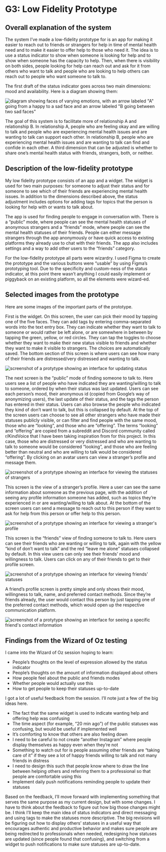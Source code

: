 # G3: Low Fidelity Prototype
## Overall explanation of the system
The system I’ve made a low-fidelity prototype for is an app for making it easier to reach out to friends or strangers for help in time of mental health need and to make it easier to offer help to those who need it. The idea is to use a status indicator to show when someone is looking for help and to show when someone has the capacity to help. Then, when there is visibility on both sides, people looking for help can reach out and ask for it from others who want to talk and people who are looking to help others can reach out to people who want someone to talk to.

The first draft of the status indicator goes across two main dimensions: mood and availability. Here is a diagram showing them:

![diagram showing faces of varying emotions, with an arrow labeled "A" going from a happy to a sad face and an arrow labeled "B going between two sad faces"](img/G3_1.png)

The goal of this system is to facilitate more of relationship A and relationship B. In relationship A, people who are feeling okay and are willing to talk and people who are experiencing mental health issues and are wanting to talk can support each other. In relationship B, people who are experiencing mental health issues and are wanting to talk can find and confide in each other. A third dimension that can be adjusted is whether to share one’s mental health status with friends, strangers, both, or neither.

## Description of the low-fidelity prototype
My low fidelity prototype consists of an app and a widget. The widget is used for two main purposes: for someone to adjust their status and for someone to see which of their friends are experiencing mental health issues. In addition to the dimensions described above, the status adjustment includes options for adding tags for topics that the person is looking for help with or wants to talk about.

The app is used for finding people to engage in conversation with. There is a “public” mode, where people can see the mental health statuses of anonymous strangers and a “friends” mode, where people can see the mental health statuses of their friends. People can either message strangers through the app anonymously or have quick access to existing platforms they already use to chat with their friends. The app also includes settings and a way to add other users to the “friends” category.

For the low-fidelity prototype all parts were wizardry. I used Figma to create the prototype and the various buttons were “usable” by using Figma’s prototyping tool. Due to the specificity and custom-ness of the status indicator, at this point there wasn’t anything I could easily implement or piggyback on an existing platform, so all the elements were wizard-ed. 
## Selected images from the prototype
Here are some images of the important parts of the prototype. 

First is the widget. On this screen, the user can pick their mood by tapping one of the five faces. They can add tags by entering comma-separated words into the text entry box. They can indicate whether they want to talk to someone or would rather be left alone, or are somewhere in between by tapping the green, yellow, or red circles. They can tap the toggles to choose whether they want to make their new status visible to friends and whether they want to make it visible to strangers. The choices are automatically saved. The bottom section of this screen is where users can see how many of their friends are distressed/very distressed and wanting to talk.

![screenshot of a protytype showing an interface for updating status](img/G3_2.png)

The next screen is the “public” mode of finding someone to talk to. Here users see a list of people who have indicated they are wanting/willing to talk to someone, ordered by when their status was last updated. Users can see each person’s mood, their anonymous id (copied from Google’s way of anonymizing users), the last update of their status, and the tags the person has entered in their status. Users can also browse the people who indicated they kind of don’t want to talk, but this is collapsed by default. At the top of the screen users can choose to see all other strangers who have made their statuses publicly visible, or can filter and find people with the same mood, those who are “looking”, and those who are “offering”. The terms “looking” and “offering” are copied from a subreddit and Discord community called r/KindVoice that I have been taking inspiration from for this project. In this case, those who are distressed or very distressed and who are wanting to talk to someone would be considered “looking”, and those who are feeling better than neutral and who are willing to talk would be considered “offering”. By clicking on an avatar users can view a stranger’s profile and message them.

![screenshot of a protytype showing an interface for viewing the statuses of strangers](img/G3_3.png)

This screen is the view of a stranger’s profile. Here a user can see the same information about someone as the previous page, with the addition of seeing any profile information someone has added, such as topics they’re experienced in or are wanting/willing to talk about. At the bottom of the screen users can send a message to reach out to this person if they want to ask for help from this person or offer help to this person.

![screenshot of a protytype showing an interface for viewing a stranger's profile](img/G3_4.png)

This screen is the “friends” view of finding someone to talk to. Here users can see their friends who are wanting or willing to talk, again with the yellow “kind of don’t want to talk” and the red “leave me alone” statuses collapsed by default. In this view users can only see their friends’ mood and willingness to talk. Users can click on any of their friends to get to their profile screen.

![screenshot of a protytype showing an interface for viewing friends' statuses](img/G3_5.png)

A friend’s profile screen is pretty simple and only shows their mood, willingness to talk, name, and preferred contact methods. Since they’re friends already, the user would contact this person by just tapping one of the preferred contact methods, which would open up the respective communication platform.

![screenshot of a protytype showing an interface for seeing a specific friend's contact information](img/G3_6.png)

## Findings from the Wizard of Oz testing

I came into the Wizard of Oz session hoping to learn:
- People’s thoughts on the level of expression allowed by the status indicator
- People’s thoughts on the amount of information displayed about others
- How people feel about the public and friends modes
- Whether people would actually use this
- How to get people to keep their statuses up-to-date

I got a lot of useful feedback from the session. I’ll note just a few of the big ideas here. 
- The fact that the same widget is used to indicate wanting help and offering help was confusing
- The time aspect (for example, “20 min ago”) of the public statuses was confusing, but would be useful if implemented well
- It’s comforting to know that others are also feeling down
- I need to be careful to not create “another Instagram” where people display themselves as happy even when they’re not 
- Something to watch out for is people assuming other friends are “taking care of it” if they see a lot of happy friends willing to talk and not many friends in distress
- I need to design this such that people know where to draw the line between helping others and referring them to a professional so that people are comfortable using this
- Implement daily push notifications reminding people to update their statuses

Based on the feedback, I’ll move forward with implementing something that serves the same purpose as my current design, but with some changes. I have to think about the feedback to figure out how big those changes might be. I think I’ll keep the main idea of status indicators and direct messaging and using tags to make the statuses more descriptive. The big revisions will be figuring out how to display others’ statuses in a useful way that encourages authentic and productive behavior and makes sure people are being redirected to professionals when needed, redesigning how statuses are updated (since people found that confusing), and switching from a widget to push notifications to make sure statuses are up-to-date.


